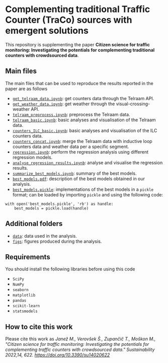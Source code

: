 # Complementing traditional Traffic Counter (TraCo) sources with emergent solutions

 This repository is supplementing the paper **Citizen science for traffic monitoring: Investigating the potentials for complementing traditional counters with crowdsourced data**.


## Main files
The main files that can be used to reproduce the results reported in the paper are as follows
* [`get_telraam_data.ipynb`](get_telraam_data.ipynb): get counters data through the Telraam API.
* [`get_weather_data.ipynb`](get_weather_data.ipynb): get weather through the visual-crossing-weather API.
* [`telraam_preprocess.ipynb`](telraam_preprocess.ipynb): preprocess the Telraam data.
* [`telraam_basic.ipynb`](telraam_basic.ipynb): basic analyses and visualisation of the Telraam data.
* [`counters_ILC_basic.ipynb`](counters_ILC_basic.ipynb): basic analyses and visualisation of the ILC counters data.
* [`counters_concat.ipynb`](counters_concat.ipynb): merge the Telraam data with inductive loop counters data and weather data per a specific segment.
* [`regression.ipynb`](regression.ipynb): perform the regression analysis using different regression models.
* [`analyse_regression_results.ipynb`](analyse_regression_results.ipynb): analyse and visualise the regression results.
* [`summarize_best_models.ipynb`](summarize_best_models.ipynb): summary of the best models.
* [`best_models.pdf`](best_models.pdf): description of the best models obtained in our analysis.
* [`best_models.pickle`](best_models.pickle): implementations of the best models in a `pickle` format; can be loaded by importing `pickle` and using the following code:
```
with open('best_models.pickle', 'rb') as handle:
    best_models = pickle.load(handle)
```

## Additional folders
* [`data`](/data/): data used in the analysis.
* [`figs`](/figs/): figures produced during the analysis.


## Requirements
You should install the following libraries before using this code 
* `SciPy`
* `NumPy`
* `seaborn`
* `matplotlib`
* `pandas`
* `scikit-learn`
* `statsmodels`

## How to cite this work
Please cite this work as *Janež M., Verovšek Š., Zupančič T., Moškon M., "Citizen science for traffic monitoring: Investigating the potentials for complementing traffic counters with crowdsourced data." Sustainability 2022,14, 622. https://doi.org/10.3390/su14020622*